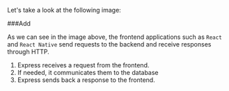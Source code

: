 Let's take a look at the following image:

###Add

As we can see in the image above, the frontend applications such as `React` and `React Native` send requests to the backend and receive responses through HTTP.

1. Express receives a request from the frontend.
2. If needed, it communicates them to the database
3. Express sends back a response to the frontend.
